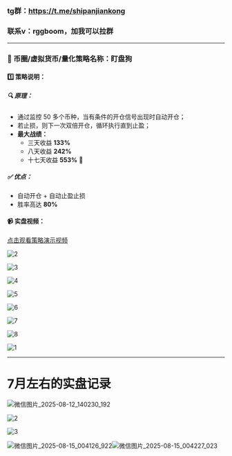 ### tg群：https://t.me/shipanjiankong

### 联系v：rggboom，加我可以拉群
-----------

### 🧠 币圈/虚拟货币/量化策略名称：盯盘狗

#### 1️⃣ 策略说明：

##### 🔍 原理：

- 通过监控 50 多个币种，当有条件的开仓信号出现时自动开仓；
- 若止损，则下一次双倍开仓，循环执行直到止盈；
- **最大战绩：**
	- 三天收益 **133%**
	- 八天收益 **242%**
	- 十七天收益 **553%** 🚀

##### ✅ 优点：

- 自动开仓 + 自动止盈止损
- 胜率高达 **80%**

#### 📹 实盘视频：

[点击观看策略演示视频](./1.MP4)





![2](./2.png)

![3](./3.png)

![4](./4.png)

![5](./5.jpg)

![6](./6.jpg)

![7](./7.jpg)

![8](./8.jpg)

![1](./1.jpg)

--------

# 7月左右的实盘记录

![微信图片_2025-08-12_140230_192](./微信图片_2025-08-12_140230_192.jpg)

![2](./2.jpg)

![3](./微信图片_2025-08-15_004234_533.jpg)

![微信图片_2025-08-15_004126_922](./微信图片_2025-08-15_004126_922.jpg)![微信图片_2025-08-15_004227_023](./微信图片_2025-08-15_004056_761.jpg)

